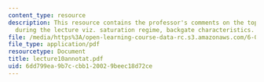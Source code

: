```yaml
---
content_type: resource
description: This resource contains the professor's comments on the topics covered
  during the lecture viz. saturation regime, backgate characteristics.
file: /media/https%3A/open-learning-course-data-rc.s3.amazonaws.com/6-012-microelectronic-devices-and-circuits-fall-2005/6dd799ea9b7ccbb120029beec18d72ce_lecture10annotat.pdf
file_type: application/pdf
resourcetype: Document
title: lecture10annotat.pdf
uid: 6dd799ea-9b7c-cbb1-2002-9beec18d72ce
---
```

